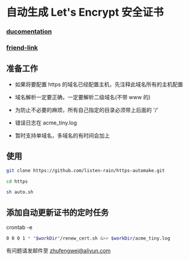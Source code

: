 # 自动生成 Let's Encrypt 安全证书

### [ducomentation](https://github.com/diafygi/acme-tiny)

### [friend-link](https://www.fanhaobai.com/2016/12/lets-encrypt.html)

## 准备工作 

- 如果将要配置 https 的域名已经配置主机，先注释此域名所有的主机配置

- 域名解析一定要正确，一定要解析二级域名(不带 www 的)

- 为防止不必要的麻烦，所有自己指定的目录必须带上后面的 '/'

- 错误日志在 acme_tiny.log

- 暂时支持单域名，多域名的有时间会加上

## 使用

```bash
git clone https://github.com/listen-rain/https-automake.git

cd https

sh auto.sh
```

## 添加自动更新证书的定时任务

crontab -e
```bash
0 0 0 1 * "$workDir"/renew_cert.sh &>> $workDir/acme_tiny.log
```

有问题请发邮件至 zhufengwei@aliyun.com

